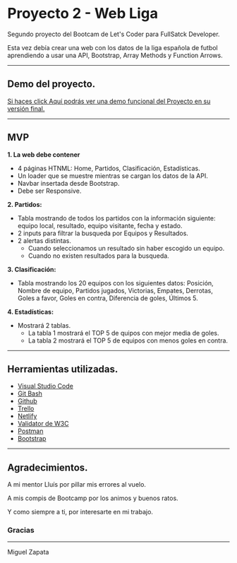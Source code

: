 # <font size="6">**Proyecto 2 - Web Liga**</font>
Segundo proyecto del Bootcam de Let's Coder para FullSatck Developer.

Esta vez debía crear una web con los datos de la liga española de futbol aprendiendo a usar una API, Bootstrap, Array Methods y Function Arrows.
***
## **Demo del proyecto.**
[Si haces click Aquí podrás ver una demo funcional del Proyecto en su versión final.](https://letsco-proyect2.netlify.app)
***
## **MVP**
**1. La web debe contener**
  - 4 páginas HTNML: Home, Partidos, Clasificación, Estadísticas.
  - Un loader que se muestre mientras se cargan los datos de la API.
  - Navbar insertada desde Bootstrap.
  - Debe ser Responsive.
  
**2. Partidos:** 
  - Tabla mostrando de todos los partidos con la información siguiente: equipo local, resultado, equipo visitante, fecha y estado.
  - 2 inputs para filtrar la busqueda por Equipos y Resultados.
  - 2 alertas distintas.
    - Cuando seleccionamos un resultado sin haber escogido un equipo.
    - Cuando no existen resultados para la busqueda.
  
**3. Clasificación:**
  - Tabla mostrando los 20 equipos con los siguientes datos: Posición, Nombre de equipo, Partidos jugados, Victorias, Empates, Derrotas, Goles a favor, Goles en contra, Diferencia de goles, Últimos 5.
  
**4. Estadísticas:**
  - Mostrará 2 tablas.
    - La tabla 1 mostrará el TOP 5 de quipos con mejor media de goles.
    - La tabla 2 mostrará el TOP 5 de equipos con menos goles en contra.
***
## **Herramientas utilizadas.**
- [Visual Studio Code](https://code.visualstudio.com/)
- [Git Bash](https://gitforwindows.org/)
- [Github](https://github.com/)
- [Trello](https://trello.com/)
- [Netlify](https://www.netlify.com/)
- [Validator de W3C](https://validator.w3.org/)
- [Postman](https://www.postman.com/)
- [Bootstrap](https://getbootstrap.com/)
***
## **Agradecimientos.**
A mi mentor Lluís por pillar mis errores al vuelo.

A mis compis de Bootcamp por los animos y buenos ratos.

Y como siempre a ti, por interesarte en mi trabajo.
### Gracias
***
Miguel Zapata
